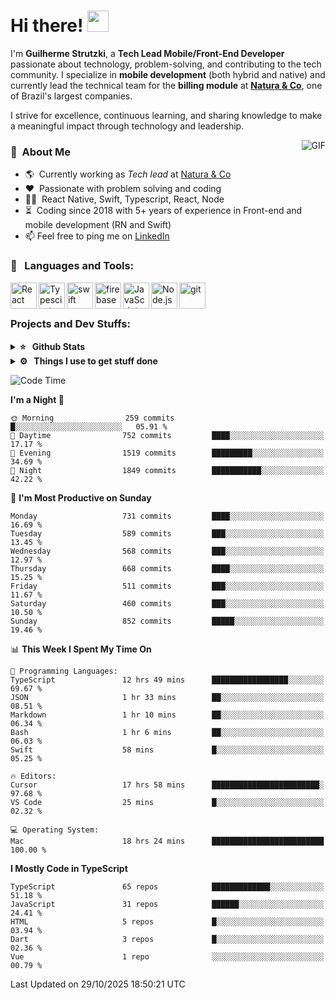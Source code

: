 # Hi there! <img src="https://github.com/TheDudeThatCode/TheDudeThatCode/blob/master/Assets/Hi.gif" width="34px" height="34px">

I'm **Guilherme Strutzki**, a **Tech Lead Mobile/Front-End Developer** passionate about technology, problem-solving, and contributing to the tech community. I specialize in **mobile development** (both hybrid and native) and currently lead the technical team for the **billing module** at **[Natura & Co](https://www.naturaeco.com/pt-br/)**, one of Brazil's largest companies. 

I strive for excellence, continuous learning, and sharing knowledge to make a meaningful impact through technology and leadership.

<img align="right" alt="GIF" src="https://spotify-github-profile.vercel.app/api/view?uid=22gkdonhf4okms5x5dsdjx7sy&cover_image=true&theme=default&bar_color=09ff00&bar_color_cover=false"/>

### :space_invader: &nbsp;About Me
- :earth_americas:&nbsp; Currently working as _Tech lead_ at [Natura & Co](https://www.naturaeco.com/pt-br/)
- :heart: &nbsp;Passionate with problem solving and coding
- :technologist: &nbsp;React Native, Swift, Typescript, React, Node
- :hourglass_flowing_sand: &nbsp;Coding since 2018 with 5+ years of experience in Front-end and mobile development (RN and Swift)
- 📫  Feel free to ping me on [LinkedIn](https://www.linkedin.com/in/guilherme-strutzki/?locale=en_US)

### 🔨 &nbsp; Languages and Tools:
<a href="https://reactjs.org/" target="_blank"> <img align="left" alt="React" height ="42px" src="https://raw.githubusercontent.com/rahul-jha98/github_readme_icons/main/language_and_tools/square/react/react.svg"></a>
<a href="https://www.typescriptlang.org/" target="_blank"><img align="left" alt="Typescirpt" height ="42px" src="https://raw.githubusercontent.com/rahul-jha98/github_readme_icons/main/language_and_tools/square/typescript/typescript.svg"></a>
<a href="https://developer.apple.com/swift/" target="_blank"> <img align="left" src="https://raw.githubusercontent.com/rahul-jha98/github_readme_icons/main/language_and_tools/square/swift/swift.svg" alt="swift" height="42px"/> </a> 
<a href="https://firebase.google.com/" target="_blank"> <img align="left" src="https://raw.githubusercontent.com/rahul-jha98/github_readme_icons/main/language_and_tools/square/firebase/firebase.svg" alt="firebase" height ="42px"/> </a>
<a href="https://developer.mozilla.org/en-US/docs/Web/JavaScript" target="_blank"> <img align="left" alt="JavaScript" height ="42px"  src="https://raw.githubusercontent.com/rahul-jha98/github_readme_icons/main/language_and_tools/square/javascript/javascript.svg"> </a>
<a href="https://nodejs.org" target="_blank"><img align="left" alt="Node.js" height ="42px" src="https://raw.githubusercontent.com/rahul-jha98/github_readme_icons/main/language_and_tools/square/node/node.svg"></a>
<a href="https://git-scm.com/" target="_blank"> <img src="https://raw.githubusercontent.com/rahul-jha98/github_readme_icons/main/language_and_tools/square/git-scm/git-scm.svg" align="left" alt="git" height='42px'/> </a> </br></br>


### Projects and Dev Stuffs:

<details>	
  <summary><b>⭐ &nbsp; Github Stats</b></summary>
  <br />
  <img src="https://github-readme-stats.vercel.app/api?username=guistrutzki&show_icons=true&theme=tokyonight"/>
</details>
 
<details>	
  <br />
  <summary><b>⚙️ &nbsp; Things I use to get stuff done</b></summary>
  	<ul>
  	    <li><b>OS:</b> macOS Big Sur 11.2</li>
	    <li><b>Laptop: </b> MacBook Pro (i7, Mid 2014)</li>
  	    <li><b>Browser: </b> Chrome</li>
	    <li><b>Terminal: </b> ZSH: Oh My Zsh</li>
	    <li><b>Code Editor:</b> VScode, XCode and Android Studio</li>
	    <li><b>To Stay Updated:</b> Twitter, Youtube and Instagram.</li>
	</ul>	
</details>

<!--START_SECTION:waka-->
![Code Time](http://img.shields.io/badge/Code%20Time-2%2C381%20hrs%2047%20mins-blue)

**I'm a Night 🦉** 

```text
🌞 Morning                259 commits         █░░░░░░░░░░░░░░░░░░░░░░░░   05.91 % 
🌆 Daytime                752 commits         ████░░░░░░░░░░░░░░░░░░░░░   17.17 % 
🌃 Evening                1519 commits        █████████░░░░░░░░░░░░░░░░   34.69 % 
🌙 Night                  1849 commits        ███████████░░░░░░░░░░░░░░   42.22 % 
```
📅 **I'm Most Productive on Sunday** 

```text
Monday                   731 commits         ████░░░░░░░░░░░░░░░░░░░░░   16.69 % 
Tuesday                  589 commits         ███░░░░░░░░░░░░░░░░░░░░░░   13.45 % 
Wednesday                568 commits         ███░░░░░░░░░░░░░░░░░░░░░░   12.97 % 
Thursday                 668 commits         ████░░░░░░░░░░░░░░░░░░░░░   15.25 % 
Friday                   511 commits         ███░░░░░░░░░░░░░░░░░░░░░░   11.67 % 
Saturday                 460 commits         ███░░░░░░░░░░░░░░░░░░░░░░   10.50 % 
Sunday                   852 commits         █████░░░░░░░░░░░░░░░░░░░░   19.46 % 
```


📊 **This Week I Spent My Time On** 

```text
💬 Programming Languages: 
TypeScript               12 hrs 49 mins      █████████████████░░░░░░░░   69.67 % 
JSON                     1 hr 33 mins        ██░░░░░░░░░░░░░░░░░░░░░░░   08.51 % 
Markdown                 1 hr 10 mins        ██░░░░░░░░░░░░░░░░░░░░░░░   06.34 % 
Bash                     1 hr 6 mins         ██░░░░░░░░░░░░░░░░░░░░░░░   06.03 % 
Swift                    58 mins             █░░░░░░░░░░░░░░░░░░░░░░░░   05.25 % 

🔥 Editors: 
Cursor                   17 hrs 58 mins      ████████████████████████░   97.68 % 
VS Code                  25 mins             █░░░░░░░░░░░░░░░░░░░░░░░░   02.32 % 

💻 Operating System: 
Mac                      18 hrs 24 mins      █████████████████████████   100.00 % 
```

**I Mostly Code in TypeScript** 

```text
TypeScript               65 repos            █████████████░░░░░░░░░░░░   51.18 % 
JavaScript               31 repos            ██████░░░░░░░░░░░░░░░░░░░   24.41 % 
HTML                     5 repos             █░░░░░░░░░░░░░░░░░░░░░░░░   03.94 % 
Dart                     3 repos             █░░░░░░░░░░░░░░░░░░░░░░░░   02.36 % 
Vue                      1 repo              ░░░░░░░░░░░░░░░░░░░░░░░░░   00.79 % 
```




 Last Updated on 29/10/2025 18:50:21 UTC
<!--END_SECTION:waka-->
